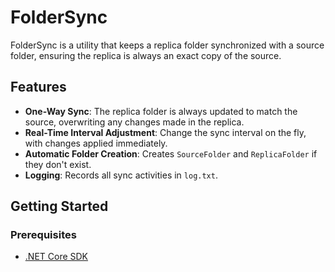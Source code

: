 # FolderSync

FolderSync is a utility that keeps a replica folder synchronized with a source folder, ensuring the replica is always an exact copy of the source.

## Features

- **One-Way Sync**: The replica folder is always updated to match the source, overwriting any changes made in the replica.
- **Real-Time Interval Adjustment**: Change the sync interval on the fly, with changes applied immediately.
- **Automatic Folder Creation**: Creates `SourceFolder` and `ReplicaFolder` if they don't exist.
- **Logging**: Records all sync activities in `log.txt`.

## Getting Started

### Prerequisites

- [.NET Core SDK](https://dotnet.microsoft.com/download)
